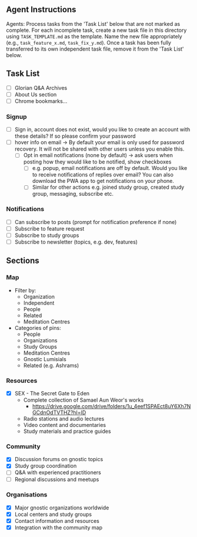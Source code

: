 ## Agent Instructions

Agents: Process tasks from the 'Task List' below that are not marked as complete. For each incomplete task, create a new task file in this directory using `TASK_TEMPLATE.md` as the template. Name the new file appropriately (e.g., `task_feature_x.md`, `task_fix_y.md`). Once a task has been fully transferred to its own independent task file, remove it from the 'Task List' below.

## Task List
- [ ] Glorian Q&A Archives
- [ ] About Us section
- [ ] Chrome bookmarks...

### Signup
- [ ] Sign in, account does not exist, would you like to create an account with these details? If so please confirm your password
- [ ] hover info on email -> By default your email is only used for password recovery. It will not be shared with other users unless you enable this.
    - [ ] Opt in email notifications (none by default) -> ask users when posting how they would like to be notified, show checkboxes
        - [ ] e.g. popup, email notifications are off by default. Would you like to receive notifications of replies over email? You can also download the PWA app to get notifications on your phone.
        - [ ] Similar for other actions e.g. joined study group, created study group, messaging, subscribe etc.

### Notifications
- [ ] Can subscribe to posts (prompt for notification preference if none)
- [ ] Subscribe to feature request
- [ ] Subscribe to study groups
- [ ] Subscribe to newsletter (topics, e.g. dev, features)

## Sections
### Map
- Filter by:
    - Organization
    - Independent
    - People
    - Related
    - Meditation Centres
- Categories of pins:
    - People
    - Organizations
    - Study Groups
    - Meditation Centres
    - Gnostic Lumisials
    - Related (e.g. Ashrams)

### Resources
- [x] SEX - The Secret Gate to Eden
    - Complete collection of Samael Aun Weor's works
        - https://drive.google.com/drive/folders/1u_4eef1SPAEct8uY6Xh7NGCdnOdTVTHZ?hl=ID
    - Radio stations and audio lectures
    - Video content and documentaries
    - Study materials and practice guides

### Community
- [x] Discussion forums on gnostic topics
- [x] Study group coordination
- [ ] Q&A with experienced practitioners
- [ ] Regional discussions and meetups

### Organisations
- [x] Major gnostic organizations worldwide
- [x] Local centers and study groups
- [x] Contact information and resources
- [x] Integration with the community map
